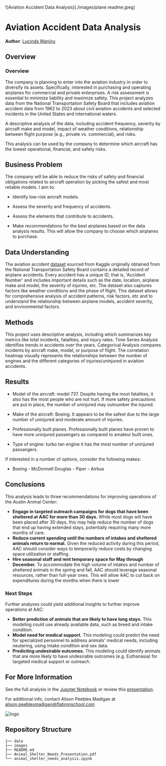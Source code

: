 
![Aviation Accident Data Analysis](./images/plane readme.jpeg)

# Aviation Accident Data Analysis

**Author**: [Lucinda Wanjiru](mailto:lucinda.wanjiru@student.moringaschool.com)

## Overview

### Overview

The company is planning to enter into the aviation industry in order to diversify its assets. Specifically, interested in purchasing and operating airplanes for commercial and private enterprises. A risk assessment is essential to minimize liability and maximize safety. 
This project analyzes data from the National Transportation Safety Board that includes aviation accident data from 1962 to 2023 about civil aviation accidents and selected incidents in the United States and international waters.

A descriptive analysis of the data, including accident frequency, severity by aircraft make and model, impact of weather conditions, relationship between flight purpose (e.g., private vs. commercial), and risks.

This analysis can be used by the company to determine which aircraft has the lowest operational, financial, and safety risks.

## Business Problem

The company will be able to reduce the risks of safety and financial obligations related to aircraft operation by picking the safest and most reliable models. I aim to:

- Identify low-risk aircraft models.
- Assess the severity and frequency of accidents.

- Assess the elements that contribute to accidents.
- Make recommendations for the best airplanes based on the data analysis results.
This will allow the company to choose which airplanes to purchase.

## Data Understanding

The aviation accident [dataset](https://www.kaggle.com/datasets/khsamaha/aviation-accident-database-synopses) sourced from Kaggle originally obtained from the National Transportation Safety Board contains a detailed record of airplane accidents. Every accident has a unique ID, that is, 'Accident Number' and includes important details such as the date, location, airplane make and model, the severity of injuries, etc. The dataset also captures factors like weather conditions and the phase of flight. This dataset allows for comprehensive analysis of accident patterns, risk factors, etc and to understand the relationship between airplane models, accident severity, and environmental factors.

## Methods

This project uses descriptive analysis, including which summarizes key metrics like total incidents, fatalities, and injury rates. Time Series Analysis identifies trends in accidents over the years. Categorical Analysis compares incidents by aircraft make, model, or purpose of flight. The correlation heatmap visually represents the relationships between the number of engines and the different categories of injuries/uninjured in aviation accidents.


## Results

- Model of the aircraft: model 737. Despite having the most fatalities, it also has the most people who are not hurt. If more safety precautions are put in place, the number of uninjured may outnumber the injured.

- Make of the aircraft: Boeing. It appears to be the safest due to the large number of uninjured and moderate amount of injuries.
- Professionally built planes. Professionally built planes have proven to have more uninjured passengers as compared to amateur built ones.
- Type of engine: turbo tan engine it has the most number of uninjured passangers.

If interested in a number of options, consider the following makes:
- Boeing - McDonnell Douglas - Piper - Airbus

## Conclusions

This analysis leads to three recommendations for improving operations of the Austin Animal Center:

- **Engage in targeted outreach campaigns for dogs that have been sheltered at AAC for more than 30 days.** While most dogs will have been placed after 30 days, this may help reduce the number of dogs that end up having extended stays, potentially requiring many more months of care.
- **Reduce current spending until the numbers of intakes and sheltered animals return to normal.** Given the reduced activity during this period, AAC should consider ways to temporarily reduce costs by changing space utilization or staffing.
- **Hire seasonal staff and rent temporary space for May through December.** To accommodate the high volume of intakes and number of sheltered animals in the spring and fall, AAC should leverage seasonal resources, rather than full-year ones. This will allow AAC to cut back on expenditures during the months when there is lower

### Next Steps

Further analyses could yield additional insights to further improve operations at AAC:

- **Better prediction of animals that are likely to have long stays.** This modeling could use already available data, such as breed and intake condition.
- **Model need for medical support.** This modeling could predict the need for specialized personnel to address animals' medical needs, including neutering, using intake condition and sex data.
- **Predicting undesirable outcomes.** This modeling could identify animals that are more likely to have undesirable outcomes (e.g. Euthanasia) for targeted medical support or outreach.

## For More Information

See the full analysis in the [Jupyter Notebook](./animal-shelter-needs-analysis.ipynb) or review this [presentation](./Animal_Shelter_Needs_Presentation.pdf).

For additional info, contact Alison Peebles Madigan at [alison.peeblesmadigan@flatironschool.com](mailto:alison.peeblesmadigan@flatironschool.com)

![logo](./images/aac_logo_tall.jpg)

## Repository Structure

```
├── data
├── images
├── README.md
├── Animal_Shelter_Needs_Presentation.pdf
└── animal_shelter_needs_analysis.ipynb
```
